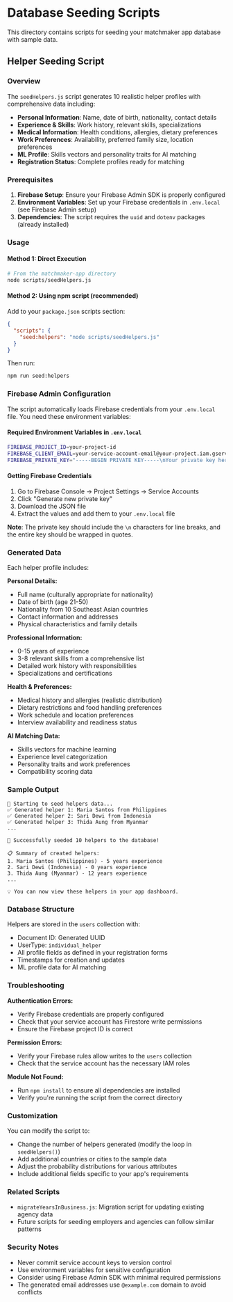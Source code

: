 # Database Seeding Scripts

This directory contains scripts for seeding your matchmaker app database with sample data.

## Helper Seeding Script

### Overview
The `seedHelpers.js` script generates 10 realistic helper profiles with comprehensive data including:

- **Personal Information**: Name, date of birth, nationality, contact details
- **Experience & Skills**: Work history, relevant skills, specializations  
- **Medical Information**: Health conditions, allergies, dietary preferences
- **Work Preferences**: Availability, preferred family size, location preferences
- **ML Profile**: Skills vectors and personality traits for AI matching
- **Registration Status**: Complete profiles ready for matching

### Prerequisites

1. **Firebase Setup**: Ensure your Firebase Admin SDK is properly configured
2. **Environment Variables**: Set up your Firebase credentials in `.env.local` (see Firebase Admin setup)
3. **Dependencies**: The script requires the `uuid` and `dotenv` packages (already installed)

### Usage

#### Method 1: Direct Execution
```bash
# From the matchmaker-app directory
node scripts/seedHelpers.js
```

#### Method 2: Using npm script (recommended)
Add to your `package.json` scripts section:
```json
{
  "scripts": {
    "seed:helpers": "node scripts/seedHelpers.js"
  }
}
```

Then run:
```bash
npm run seed:helpers
```

### Firebase Admin Configuration

The script automatically loads Firebase credentials from your `.env.local` file. You need these environment variables:

#### Required Environment Variables in `.env.local`
```bash
FIREBASE_PROJECT_ID=your-project-id
FIREBASE_CLIENT_EMAIL=your-service-account-email@your-project.iam.gserviceaccount.com
FIREBASE_PRIVATE_KEY="-----BEGIN PRIVATE KEY-----\nYour private key here\n-----END PRIVATE KEY-----\n"
```

#### Getting Firebase Credentials
1. Go to Firebase Console → Project Settings → Service Accounts
2. Click "Generate new private key"
3. Download the JSON file
4. Extract the values and add them to your `.env.local` file

**Note**: The private key should include the `\n` characters for line breaks, and the entire key should be wrapped in quotes.

### Generated Data

Each helper profile includes:

**Personal Details:**
- Full name (culturally appropriate for nationality)
- Date of birth (age 21-50)
- Nationality from 10 Southeast Asian countries
- Contact information and addresses
- Physical characteristics and family details

**Professional Information:**
- 0-15 years of experience
- 3-8 relevant skills from a comprehensive list
- Detailed work history with responsibilities
- Specializations and certifications

**Health & Preferences:**
- Medical history and allergies (realistic distribution)
- Dietary restrictions and food handling preferences
- Work schedule and location preferences
- Interview availability and readiness status

**AI Matching Data:**
- Skills vectors for machine learning
- Experience level categorization
- Personality traits and work preferences
- Compatibility scoring data

### Sample Output

```
🌱 Starting to seed helpers data...
✅ Generated helper 1: Maria Santos from Philippines
✅ Generated helper 2: Sari Dewi from Indonesia
✅ Generated helper 3: Thida Aung from Myanmar
...

🎉 Successfully seeded 10 helpers to the database!

📋 Summary of created helpers:
1. Maria Santos (Philippines) - 5 years experience
2. Sari Dewi (Indonesia) - 0 years experience
3. Thida Aung (Myanmar) - 12 years experience
...

💡 You can now view these helpers in your app dashboard.
```

### Database Structure

Helpers are stored in the `users` collection with:
- Document ID: Generated UUID
- UserType: `individual_helper`
- All profile fields as defined in your registration forms
- Timestamps for creation and updates
- ML profile data for AI matching

### Troubleshooting

**Authentication Errors:**
- Verify Firebase credentials are properly configured
- Check that your service account has Firestore write permissions
- Ensure the Firebase project ID is correct

**Permission Errors:**
- Verify your Firebase rules allow writes to the `users` collection
- Check that the service account has the necessary IAM roles

**Module Not Found:**
- Run `npm install` to ensure all dependencies are installed
- Verify you're running the script from the correct directory

### Customization

You can modify the script to:
- Change the number of helpers generated (modify the loop in `seedHelpers()`)
- Add additional countries or cities to the sample data
- Adjust the probability distributions for various attributes
- Include additional fields specific to your app's requirements

### Related Scripts

- `migrateYearsInBusiness.js`: Migration script for updating existing agency data
- Future scripts for seeding employers and agencies can follow similar patterns

### Security Notes

- Never commit service account keys to version control
- Use environment variables for sensitive configuration
- Consider using Firebase Admin SDK with minimal required permissions
- The generated email addresses use `@example.com` domain to avoid conflicts